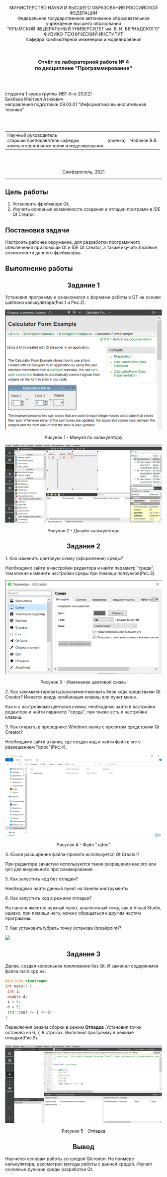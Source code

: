 <p align="center">МИНИСТЕРСТВО НАУКИ  И ВЫСШЕГО ОБРАЗОВАНИЯ РОССИЙСКОЙ ФЕДЕРАЦИИ<br>
Федеральное государственное автономное образовательное учреждение высшего образования<br>
"КРЫМСКИЙ ФЕДЕРАЛЬНЫЙ УНИВЕРСИТЕТ им. В. И. ВЕРНАДСКОГО"<br>
ФИЗИКО-ТЕХНИЧЕСКИЙ ИНСТИТУТ<br>
Кафедра компьютерной инженерии и моделирования</p>
<br>
<h3 align="center">Отчёт по лабораторной работе № 4<br> по дисциплине "Программирование"</h3>
<br><br>
<p>студента 1 курса группы ИВТ-б-о-202(2)<br>
Бекбаев Ийстэел Азизович<br>
направления подготовки 09.03.01 "Информатика вычислительная техника"</p>
<br><br>
<table>
<tr><td>Научный руководитель<br> старший преподаватель кафедры<br> компьютерной инженерии и моделирования</td>
<td>(оценка)</td>
<td>Чабанов В.В.</td>
</tr>
</table>
<br><br>
<p align="center">Симферополь, 2021</p>
<hr>

## Цель работы

1.  Установить фреймворк Qt;
2.  Изучить основные возможности создания и отладки программ в IDE Qt Creator.

## Постановка задачи

Настроить рабочее окружение, для разработки программного обеспечения при помощи Qt и IDE Qt Creator, а также изучить базовые возможности данного фреймворка.

## Выполнение работы
<h2 align="center"> Задание 1</h2>
<p align="left">Установил программу  и ознакомился с формами работы в QT на основе шаблона калькулятора(Рис.1 и Рис.2).</p>
<p align="center"> <img src="./image/calc1.png"> </p>

<p align="center">Рисунок 1 - Мануал по калькулятору <br>

<p align="center"> <img src="./image/calc2.png"> </p>

<p align="center">Рисунок 2 - Дизайн калькулятора <br>

<h2 align="center">Задание 2</h2>
<p align="left">1. Как изменить цветовую схему (оформление) среды? </p>
<p>Необходимо зайти в настройки редактора и найти параметр "среда", там можно изменить настройки среды при помощи ползунков(Рис.3).</p>

<p align="center"> <img src="./image/color.png"> </p>

<p align="center">Рисунок 3 - Изменение цветовой схемы <br>

<p align="left">2.  Как закомментировать/раскомментировать блок кода средствами Qt Creator? Имеется ввиду комбинация клавиш или пункт меню. </p>
<p>Как и с настройками цветовой схемы, необходимо зайти в настройки редактора и найти параметр "среда", там также есть и  настройки клавиш.</p>

<p align="left">3. Как открыть в проводнике Windows папку с проектом средствами Qt Creator? </p>
<p>Необходимо зайти в папку, где создан код и найти файл в src с разрешением "qdoc"(Рис.4).</p>
<p align="center"> <img src="./image/qdoc.png"> </p>

<p align="center">Рисунок 4 - Файл ".qdoc" <br>

<p align="left">4. Какое расширение файла-проекта используется Qt Creator? </p>
<p>При редакторе зачастую используются такие разрешения как pro или qml для визуального программирования.</p>


<p align="left">5. Как запустить код без отладки? </p>
<p>Необходимо найти данный пункт на панели инструменты.</p>

<p align="left">6. Как запустить код в режиме отладки? </p>
<p>На панели имеется нужный пункт, аналогичный тому, как в Visual Studio, однако, при помощи него, можно обращаться к другим частям программы.</p>

<p align="left">7. Как установить/убрать точку останова (breakpoint)?</p>

![](./settings.png)

</p>
<h2 align="center">Задание 3</h2>

<p align="left">Далее, создал консольное приложение без Qt.  И заменил содержимое файла main.cpp на:

```C++
#include <iostream>
int main() {
 int i;
 double d;
 i = 5;
 d = 5;
 std::cout << i << d;
}
```
Переключил режим сборки в режим **Отладка** .Установил точки останова на 6, 7, 8 строках.
Выполнил программу в режиме отладки(Рис.5).
<p align="center"> <img src="./image/otlad.png"> </p>

<p align="center">Рисунок 5 - Отладка <br>



<h2 align="center">Вывод</h2>
<p align="left">Научился основам работы со средой Qtcreator. На примере калькулятора, рассмотрел методы работы с данной средой. Изучил основные функции среды разработки Qt. </p>
